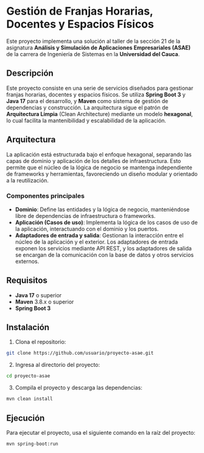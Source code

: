 # Gestión de Franjas Horarias, Docentes y Espacios Físicos

Este proyecto implementa una solución al taller de la sección 21 de la asignatura **Análisis y Simulación de Aplicaciones Empresariales (ASAE)** de la carrera de Ingeniería de Sistemas en la **Universidad del Cauca**.

## Descripción

Este proyecto consiste en una serie de servicios diseñados para gestionar franjas horarias, docentes y espacios físicos. Se utiliza **Spring Boot 3** y **Java 17** para el desarrollo, y **Maven** como sistema de gestión de dependencias y construcción. La arquitectura sigue el patrón de **Arquitectura Limpia** (Clean Architecture) mediante un modelo **hexagonal**, lo cual facilita la mantenibilidad y escalabilidad de la aplicación.

## Arquitectura

La aplicación está estructurada bajo el enfoque hexagonal, separando las capas de dominio y aplicación de los detalles de infraestructura. Esto permite que el núcleo de la lógica de negocio se mantenga independiente de frameworks y herramientas, favoreciendo un diseño modular y orientado a la reutilización.

### Componentes principales

- **Dominio**: Define las entidades y la lógica de negocio, manteniéndose libre de dependencias de infraestructura o frameworks.
- **Aplicación (Casos de uso)**: Implementa la lógica de los casos de uso de la aplicación, interactuando con el dominio y los puertos.
- **Adaptadores de entrada y salida**: Gestionan la interacción entre el núcleo de la aplicación y el exterior. Los adaptadores de entrada exponen los servicios mediante API REST, y los adaptadores de salida se encargan de la comunicación con la base de datos y otros servicios externos.

## Requisitos

- **Java 17** o superior
- **Maven** 3.8.x o superior
- **Spring Boot 3**

## Instalación

1. Clona el repositorio:
```bash
git clone https://github.com/usuario/proyecto-asae.git
```
2. Ingresa al directorio del proyecto:
```bash
cd proyecto-asae
```
3. Compila el proyecto y descarga las dependencias:
```bash
mvn clean install
```
## Ejecución
Para ejecutar el proyecto, usa el siguiente comando en la raíz del proyecto:
```bash
mvn spring-boot:run
```
